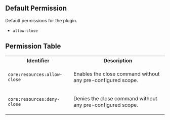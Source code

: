 ## Default Permission

Default permissions for the plugin.

-   `allow-close`

## Permission Table

<table>
<tr>
<th>Identifier</th>
<th>Description</th>
</tr>

<tr>
<td>

`core:resources:allow-close`

</td>
<td>

Enables the close command without any pre-configured scope.

</td>
</tr>

<tr>
<td>

`core:resources:deny-close`

</td>
<td>

Denies the close command without any pre-configured scope.

</td>
</tr>
</table>
